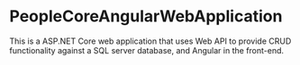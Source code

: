 # PeopleCoreAngularWebApplication
This is a ASP.NET Core web application that uses Web API to provide CRUD functionality against a SQL server database,
and Angular in the front-end.
